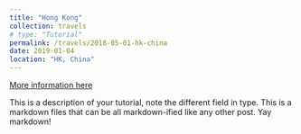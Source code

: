 ```yaml
---
title: "Hong Kong"
collection: travels
# type: "Tutorial"
permalink: /travels/2018-05-01-hk-china
date: 2019-01-04
location: "HK, China"
---
```


[More information here](http://exampleurl.com)

This is a description of your tutorial, note the different field in type. This is a markdown files that can be all markdown-ified like any other post. Yay markdown!
